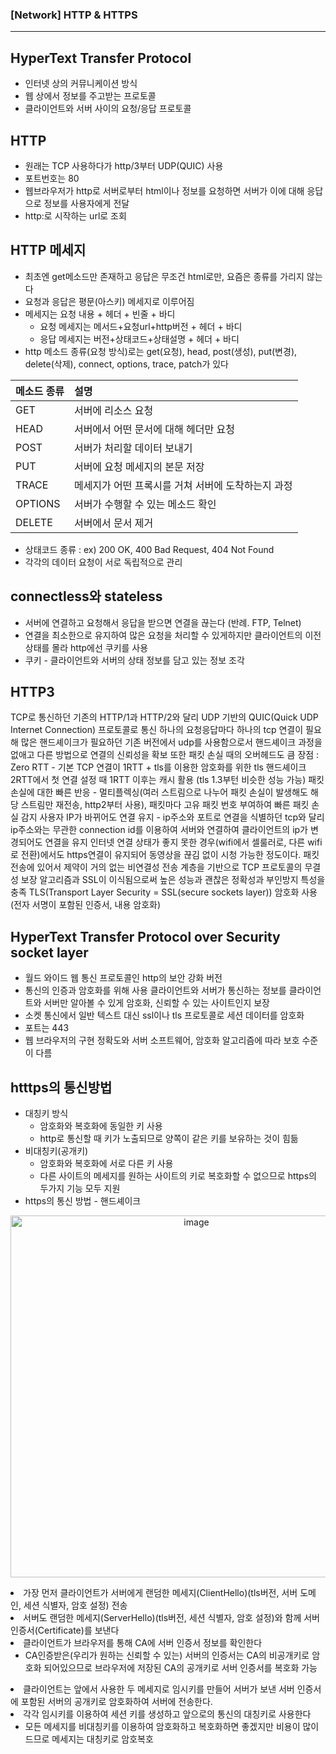 ### [Network] HTTP & HTTPS
---
## HyperText Transfer Protocol
* 인터넷 상의 커뮤니케이션 방식
* 웹 상에서 정보를 주고받는 프로토콜
* 클라이언트와 서버 사이의 요청/응답 프로토콜

## HTTP
* 원래는 TCP 사용하다가 http/3부터 UDP(QUIC) 사용
* 포트번호는 80
* 웹브라우저가 http로 서버로부터 html이나 정보를 요청하면 서버가 이에 대해 응답으로 정보를 사용자에게 전달
* http:로 시작하는 url로 조회

## HTTP 메세지
* 최초엔 get메소드만 존재하고 응답은 무조건 html로만, 요즘은 종류를 가리지 않는다
* 요청과 응답은 평문(아스키) 메세지로 이루어짐
* 메세지는 요청 내용 + 헤더 + 빈줄 + 바디
    * 요청 메세지는 메서드+요청url+http버전 + 헤더 + 바디
    * 응답 메세지는 버전+상태코드+상태설명 + 헤더 + 바디
* http 메소드 종류(요청 방식)로는 get(요청), head, post(생성), put(변경), delete(삭제), connect, options, trace, patch가 있다

|메소드 종류|설명|
|:---|:---|
|GET|서버에 리소스 요청|
|HEAD|서버에서 어떤 문서에 대해 헤더만 요청|
|POST|서버가 처리할 데이터 보내기|
|PUT|서버에 요청 메세지의 본문 저장|
|TRACE|메세지가 어떤 프록시를 거쳐 서버에 도착하는지 과정|
|OPTIONS|서버가 수행할 수 있는 메소드 확인|
|DELETE|서버에서 문서 제거|

* 상태코드 종류 : ex) 200 OK, 400 Bad Request, 404 Not Found
* 각각의 데이터 요청이 서로 독립적으로 관리

## connectless와 stateless
* 서버에 연결하고 요청해서 응답을 받으면 연결을 끊는다 (반례. FTP, Telnet)
* 연결을 최소한으로 유지하여 많은 요청을 처리할 수 있게하지만 클라이언트의 이전 상태를 몰라 http에선 쿠키를 사용
* 쿠키 - 클라이언트와 서버의 상태 정보를 담고 있는 정보 조각

## HTTP3
TCP로 통신하던 기존의 HTTP/1과 HTTP/2와 달리 UDP 기반의 QUIC(Quick UDP Internet Connection) 프로토콜로 통신
하나의 요청응답마다 하나의 tcp 연결이 필요해 많은 핸드셰이크가 필요하던 기존 버전에서 udp를 사용함으로서 핸드셰이크 과정을 없애고 다른 방법으로 연결의 신뢰성을 확보
또한 패킷 손실 때의 오버헤드도 큼
장점 : Zero RTT - 기본 TCP 연결이 1RTT + tls를 이용한 암호화를 위한 tls 핸드셰이크 2RTT에서 첫 연결 설정 때 1RTT 이후는 캐시 활용 (tls 1.3부턴 비슷한 성능 가능)
    패킷 손실에 대한 빠른 반응 - 멀티플렉싱(여러 스트림으로 나누어 패킷 손실이 발생해도 해당 스트림만 재전송, http2부터 사용), 패킷마다 고유 패킷 번호 부여하여 빠른 패킷 손실 감지
    사용자 IP가 바뀌어도 연결 유지 - ip주소와 포트로 연결을 식별하던 tcp와 달리 ip주소와는 무관한 connection id를 이용하여 서버와 연결하여 클라이언트의 ip가 변경되어도 연결을 유지
    인터넷 연결 상태가 좋지 못한 경우(wifi에서 셀룰러로, 다른 wifi로 전환)에서도 https연결이 유지되어 동영상을 끊김 없이 시청 가능한 정도이다.
    패킷 전송에 있어서 제약이 거의 없는 비연결성 전송 계층을 기반으로 TCP 프로토콜의 무결성 보장 알고리즘과 SSL이 이식됨으로써 높은 성능과 괜찮은 정확성과 부인방지 특성을 충족
TLS(Transport Layer Security = SSL(secure sockets layer)) 암호화 사용(전자 서명이 포함된 인증서, 내용 암호화)

## HyperText Transfer Protocol over Security socket layer
* 월드 와이드 웹 통신 프로토콜인 http의 보안 강화 버전
* 통신의 인증과 암호화를 위해 사용
    클라이언트와 서버가 통신하는 정보를 클라이언트와 서버만 알아볼 수 있게 암호화, 신뢰할 수 있는 사이트인지 보장
* 소켓 통신에서 일반 텍스트 대신 ssl이나 tls 프로토콜로 세션 데이터를 암호화
* 포트는 443
* 웹 브라우저의 구현 정확도와 서버 소프트웨어, 암호화 알고리즘에 따라 보호 수준이 다름

## htttps의 통신방법
* 대칭키 방식
    * 암호화와 복호화에 동일한 키 사용
    * http로 통신할 때 키가 노출되므로 양쪽이 같은 키를 보유하는 것이 힘듦
* 비대칭키(공개키)
    * 암호화와 복호화에 서로 다른 키 사용
    * 다른 사이트의 메세지를 원하는 사이트의 키로 복호화할 수 없으므로 https의 두가지 기능 모두 지원
* https의 통신 방법 - 핸드셰이크

<p align="center"><img width="579" alt="image" src="https://user-images.githubusercontent.com/64067641/191186143-30f1af41-9141-46c5-8fb4-1d98ee0fca55.png"></

* 가장 먼저 클라이언트가 서버에게 랜덤한 메세지(ClientHello)(tls버전, 서버 도메인, 세션 식별자, 암호 설정) 전송
* 서버도 랜덤한 메세지(ServerHello)(tls버전, 세션 식별자, 암호 설정)와 함께 서버 인증서(Certificate)를 보낸다
* 클라이언트가 브라우저를 통해 CA에 서버 인증서 정보를 확인한다
    * CA인증받은(우리가 원하는 신뢰할 수 있는) 서버의 인증서는 CA의 비공개키로 암호화 되어있으므로 브라우저에 저장된 CA의 공개키로 서버 인증서를 복호화 가능
* 클라이언트는 앞에서 사용한 두 메세지로 임시키를 만들어 서버가 보낸 서버 인증서에 포함된 서버의 공개키로 암호화하여 서버에 전송한다.
* 각각 임시키를 이용하여 세션 키를 생성하고 앞으로의 통신의 대칭키로 사용한다
    * 모든 메세지를 비대칭키를 이용하여 암호화하고 복호화하면 좋겠지만 비용이 많이 드므로 메세지는 대칭키로 암호복호

